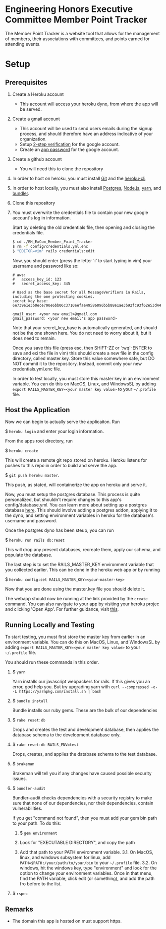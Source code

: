 # Engineering Honors Executive Committee Member Point Tracker
The Member Point Tracker is a website tool that allows for the management of members, their associations with committees, and points earned for attending events.

# Setup

## Prerequisites
1. Create a Heroku account
   * This account will access your heroku dyno, from where the app will be served.
2. Create a gmail account
   * This account will be used to send users emails during the signup process, and should therefore have an address indicative of your organization.
   * Setup [2-step verification](https://support.google.com/accounts/answer/185839) for the google account.
   * Create an [app password](https://support.google.com/accounts/answer/185833?hl=en&ref_topic=7189145) for the google account.
3. Create a github account
   * You will need this to clone the repository
4. In order to host on heroku, you must install [Git](https://git-scm.com/book/en/v2/Getting-Started-Installing-Git/) and the [heroku-cli](https://devcenter.heroku.com/articles/heroku-cli#download-and-install).
5. In order to host locally, you must also install [Postgres](https://www.postgresql.org/download/macosx/), [Node.js](https://nodejs.org/en/download/package-manager/#windows), [yarn](https://classic.yarnpkg.com/en/docs/install/#mac-stable), and [bundler](https://bundler.io/).
   
6. Clone this repository
7. You must overwrite the credentials file to contain your new google account's log in information.
   
   Start by deleting the old credentials file, then opening and closing the credentials file.
   ``` bash
   $ cd ./EH_ExCom_Member_Point_Tracker
   $ rm -f config/credentials.yml.enc
   $ "EDITOR=vim" rails credentials:edit
   ```

   Now, you should enter (press the letter 'i' to start typing in vim) your username and password like so:
   ```
   # aws:
   #   access_key_id: 123
   #   secret_access_key: 345

   # Used as the base secret for all MessageVerifiers in Rails, including the one protecting cookies.
   secret_key_base: 6e739e1e3b0ece790e6bb06c3710eefae49586096b5b88e1ae3b92fc93f62e53d44b59830e620cc35e17a4558dd9692dcc475591f2375ede82ddebb5c5a6443f
   
   gmail_user: <your new email>@gmail.com
   gmail_password: <your new email's app password>
   ```

   Note that your secret_key_base is automatically generated, and should not be the one shown here. You do not need to worry about it, but it does need to remain.

   Once you save this file (press esc, then SHIFT-ZZ or ':wq'-ENTER to save and exi the file in vim) this should create a new file in the config directory, called master.key. Store this value somewhere safe, but DO NOT commit it to the repository. Instead, commit only your new credentials.yml.enc file.

   In order to test locally, you must store this master key in an environment variable. You can do this on MacOS, Linux, and WindowsSL by adding `export RAILS_MASTER_KEY=<your master key value>` to your `~/.profile` file.
    
## Host the Application

Now we can begin to actually serve the applicaiton. Run

$ `heroku login` and enter your login information.

From the apps root directory, run

$ `heroku create`

This will create a remote git repo stored on heroku. Heroku listens for pushes to this repo in order to build and serve the app.

$ `git push heroku master`.

This push, as stated, will containerize the app on heroku and serve it.

Now, you must setup the postgres database. This process is quite personalized, but shouldn't require changes to this app's config/database.yml. You can learn more about setting up a postgres database [here](https://devcenter.heroku.com/articles/heroku-postgresql). This should involve adding a postgres addon, applying it to the dyno, and setting environment variables in heroku for the database's username and password.

Once the postgres dyno has been steup, you can run 

$ `heroku run rails db:reset`

This will drop any present databases, recreate them, apply our schema, and populate the database.

The last step is to set the RAILS_MASTER_KEY environment variable that you collected earlier. This can be done in the heroku web app or by running 

$ `heroku config:set RAILS_MASTER_KEY=<your-master-key>`

Now that you are done using the master.key file you should delete it.

The webapp should now be running at the link provided by the `create` command. You can also navigate to your app by visiting your heroku projec and clicking 'Open App'.
For further guidance, visit [this](https://devcenter.heroku.com/articles/getting-started-with-rails5).

## Running Locally and Testing

To start testing, you must first store the master key from earlier in an environment variable. You can do this on MacOS, Linux, and WindowsSL by adding `export RAILS_MASTER_KEY=<your master key value>` to your `~/.profile` file.

You should run these commands in this order. 

1. $ `yarn`

    Yarn installs our javascript webpackers for rails. If this gives you an error, god help you. But try upgrading yarn with `curl --compressed -o- -L https://yarnpkg.com/install.sh | bash`

2. $ `bundle install`

    Bundle installs our ruby gems. These are the bulk of our dependencies

3. $ `rake reset:db`

    Drops and creates the test and development database, then applies the database schema to the development database only.

4. $ `rake reset:db RAILS_ENV=test`

    Drops, creates, and applies the database schema to the test database.

5. $ `brakeman`
    
    Brakeman will tell you if any changes have caused possible security issues.

6. $ `bundler-audit` 
   
    Bundler-audit checks dependencies with a security registry to make sure that none of our dependencies, nor their dependencies, contain vulnerabilities.

    If you get "command not found", then you must add your gem bin path to your path. To do this:     

    1. $ `gem environment`

    2. Look for "EXECUTABLE DIRECTORY", and copy the path

    3. Add that path to your PATH environment variable. 
     3.1. On MacOS, linux, and windows subsystem for linux, add `PATH=$PATH:/your/path/to/your/bin` to your `~/.profile` file.
     3.2. On windows, hit the windows key, type "environment" and look for the option to change your environment variables. Once in that menu, find the PATH variable, click edit (or something), and add the path fro before to the list.
7. $ `rspec`


## Remarks
* The domain this app is hosted on must support https.
